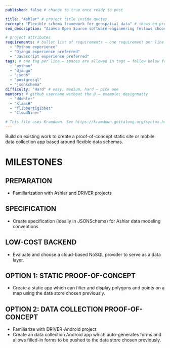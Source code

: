 ```yaml
---
published: false # change to true once ready to post

title: "Ashlar" # project title inside quotes
excerpt: "Flexible schema framework for geospatial data" # shows on project list page
seo_description: "Azavea Open Source software engineering fellows choose from impactful open source projects as part of the application process." # goes in project meta description

# project attributes
requirements: # bullet list of requirements – one requirement per line – follow below format
  - "Python experience"
  - "Django experience preferred"
  - "Javascript experience preferred"
tags: # one tag per line – spaces are allowed in tags – follow below format
  - "python"
  - "django"
  - "jsonb"
  - "postgresql"
  - "jsonschema"
difficulty: "Hard" # easy, medium, hard – pick one
mentors: # github username without the @ – example: designmatty
  - "ddohler"
  - "KlaasH"
  - "flibbertigibbet"
  - "CloudNiner"

# This file uses Kramdown. See https://kramdown.gettalong.org/syntax.html for syntax
---
```


Build on existing work to create a proof-of-concept static site or mobile data collection app based around flexible data schemas.

# MILESTONES

## PREPARATION

- Familiarization with Ashlar and DRIVER projects

## SPECIFICATION

- Create specification (ideally in JSONSchema) for Ashlar data modeling conventions

## LOW-COST BACKEND

- Evaluate and choose a cloud-based NoSQL provider to serve as a data layer.

## OPTION 1: STATIC PROOF-OF-CONCEPT

- Create a static app which can filter and display polygons and points on a map using the data store chosen previously.

## OPTION 2: DATA COLLECTION PROOF-OF-CONCEPT

- Familiarize with DRIVER-Android project
- Create an data collection Android app which auto-generates forms and allows filled-in forms to be pushed to the data store chosen previously.
